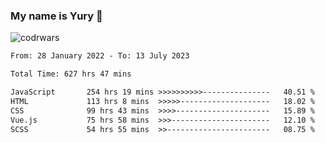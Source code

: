 ### My name is Yury 👋 
![codrwars](https://www.codewars.com/users/litury/badges/micro) 


<!--START_SECTION:waka-->

```txt
From: 28 January 2022 - To: 13 July 2023

Total Time: 627 hrs 47 mins

JavaScript       254 hrs 19 mins >>>>>>>>>>---------------   40.51 %
HTML             113 hrs 8 mins  >>>>>--------------------   18.02 %
CSS              99 hrs 43 mins  >>>>---------------------   15.89 %
Vue.js           75 hrs 58 mins  >>>----------------------   12.10 %
SCSS             54 hrs 55 mins  >>-----------------------   08.75 %
```

<!--END_SECTION:waka-->

